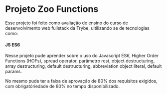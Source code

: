 # Projeto Zoo Functions

Esse projeto foi feito como avaliação de ensino do curso de desenvolvimento web fullstack da Trybe, ultilizando se de tecnologias como:

#### JS ES6

Nesse projeto pude aprender sobre o uso do Javascript ES6, Higher Order Functions (HOFs), spread operator, parâmetro rest, object destructuring, array destructuring, default destructuring, abbreviation object literal, default params.

No mesmo pude ter a faixa de aprovação de 80% dos requisitos exigidos, com obrigatóriedade de 80% no tempo disponibilizado.
